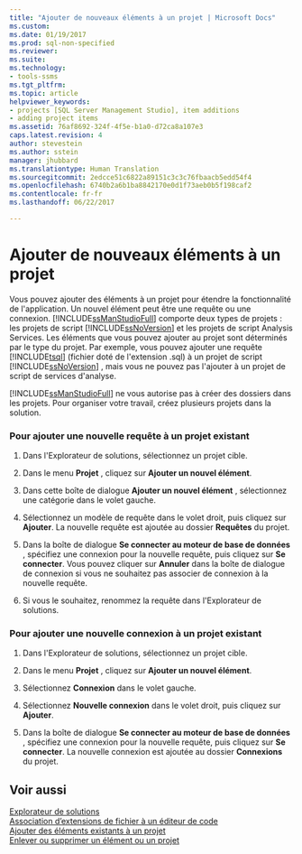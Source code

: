 ```yaml
---
title: "Ajouter de nouveaux éléments à un projet | Microsoft Docs"
ms.custom: 
ms.date: 01/19/2017
ms.prod: sql-non-specified
ms.reviewer: 
ms.suite: 
ms.technology:
- tools-ssms
ms.tgt_pltfrm: 
ms.topic: article
helpviewer_keywords:
- projects [SQL Server Management Studio], item additions
- adding project items
ms.assetid: 76af8692-324f-4f5e-b1a0-d72ca8a107e3
caps.latest.revision: 4
author: stevestein
ms.author: sstein
manager: jhubbard
ms.translationtype: Human Translation
ms.sourcegitcommit: 2edcce51c6822a89151c3c3c76fbaacb5edd54f4
ms.openlocfilehash: 6740b2a6b1ba8842170e0d1f73aeb0b5f198caf2
ms.contentlocale: fr-fr
ms.lasthandoff: 06/22/2017

---
```

# <a name="add-new-items-to-a-project"></a>Ajouter de nouveaux éléments à un projet
Vous pouvez ajouter des éléments à un projet pour étendre la fonctionnalité de l'application. Un nouvel élément peut être une requête ou une connexion. [!INCLUDE[ssManStudioFull](../../includes/ssmanstudiofull_md.md)] comporte deux types de projets : les projets de script [!INCLUDE[ssNoVersion](../../includes/ssnoversion_md.md)] et les projets de script Analysis Services. Les éléments que vous pouvez ajouter au projet sont déterminés par le type du projet. Par exemple, vous pouvez ajouter une requête [!INCLUDE[tsql](../../includes/tsql_md.md)] (fichier doté de l'extension .sql) à un projet de script [!INCLUDE[ssNoVersion](../../includes/ssnoversion_md.md)] , mais vous ne pouvez pas l'ajouter à un projet de script de services d'analyse.  
  
[!INCLUDE[ssManStudioFull](../../includes/ssmanstudiofull_md.md)] ne vous autorise pas à créer des dossiers dans les projets. Pour organiser votre travail, créez plusieurs projets dans la solution.  
  
### <a name="to-add-a-new-query-to-an-existing-project"></a>Pour ajouter une nouvelle requête à un projet existant  
  
1.  Dans l'Explorateur de solutions, sélectionnez un projet cible.  
  
2.  Dans le menu **Projet** , cliquez sur **Ajouter un nouvel élément**.  
  
3.  Dans cette boîte de dialogue **Ajouter un nouvel élément** , sélectionnez une catégorie dans le volet gauche.  
  
4.  Sélectionnez un modèle de requête dans le volet droit, puis cliquez sur **Ajouter**. La nouvelle requête est ajoutée au dossier **Requêtes** du projet.  
  
5.  Dans la boîte de dialogue **Se connecter au moteur de base de données** , spécifiez une connexion pour la nouvelle requête, puis cliquez sur **Se connecter**. Vous pouvez cliquer sur **Annuler** dans la boîte de dialogue de connexion si vous ne souhaitez pas associer de connexion à la nouvelle requête.  
  
6.  Si vous le souhaitez, renommez la requête dans l'Explorateur de solutions.  
  
### <a name="to-add-a-new-connection-to-an-existing-project"></a>Pour ajouter une nouvelle connexion à un projet existant  
  
1.  Dans l'Explorateur de solutions, sélectionnez un projet cible.  
  
2.  Dans le menu **Projet** , cliquez sur **Ajouter un nouvel élément**.  
  
3.  Sélectionnez **Connexion** dans le volet gauche.  
  
4.  Sélectionnez **Nouvelle connexion** dans le volet droit, puis cliquez sur **Ajouter**.  
  
5.  Dans la boîte de dialogue **Se connecter au moteur de base de données** , spécifiez une connexion pour la nouvelle requête, puis cliquez sur **Se connecter**. La nouvelle connexion est ajoutée au dossier **Connexions** du projet.  
  
## <a name="see-also"></a>Voir aussi  
[Explorateur de solutions](../../ssms/solution/solution-explorer.md)  
[Association d’extensions de fichier à un éditeur de code](http://msdn.microsoft.com/en-us/193630f4-93de-4950-8f36-68702531f925)  
[Ajouter des éléments existants à un projet](../../ssms/solution/add-existing-items-to-a-project.md)  
[Enlever ou supprimer un élément ou un projet](../../ssms/solution/remove-or-delete-an-item-or-project.md)  
  

